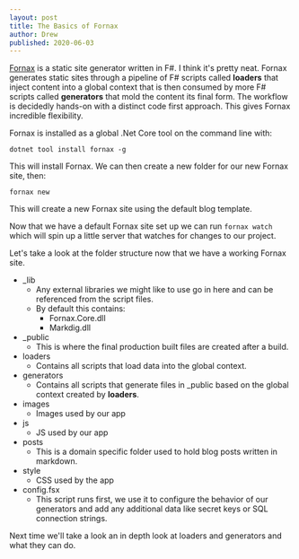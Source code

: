 ```yaml
---
layout: post
title: The Basics of Fornax
author: Drew
published: 2020-06-03
---
```


[Fornax](https://github.com/ionide/Fornax) is a static site generator written in F#. I think it's pretty neat. Fornax generates static sites through a pipeline of F# scripts called **loaders** that inject content into a global context that is then consumed by more F# scripts called **generators** that mold the content its final form. The workflow is decidedly hands-on with a distinct code first approach. This gives Fornax incredible flexibility.

<!--more-->

Fornax is installed as a global .Net Core tool on the command line with:

`dotnet tool install fornax -g`

This will install Fornax. We can then create a new folder for our new Fornax site, then:

`fornax new`

This will create a new Fornax site using the default blog template.

Now that we have a default Fornax site set up we can run `fornax watch` which will spin up a little server that watches for changes to our project.

Let's take a look at the folder structure now that we have a working Fornax site.

- _lib
    - Any external libraries we might like to use go in here and can be referenced from the script files.
    - By default this contains:
        - Fornax.Core.dll
        - Markdig.dll
- _public
    - This is where the final production built files are created after a build.
- loaders
    - Contains all scripts that load data into the global context.
- generators
    - Contains all scripts that generate files in _public based on the global context created by **loaders**.
- images
    - Images used by our app
- js
    - JS used by our app
- posts
    - This is a domain specific folder used to hold blog posts written in markdown.
- style
    - CSS used by the app
- config.fsx
    - This script runs first, we use it to configure the behavior of our generators and add any additional data like secret keys or SQL connection strings.

Next time we'll take a look an in depth look at loaders and generators and what they can do.
